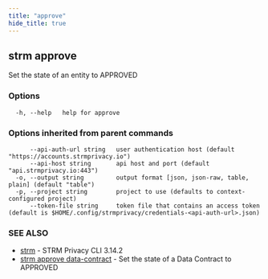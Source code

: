 ```yaml
---
title: "approve"
hide_title: true
---
```

## strm approve

Set the state of an entity to APPROVED

### Options

```
  -h, --help   help for approve
```

### Options inherited from parent commands

```
      --api-auth-url string   user authentication host (default "https://accounts.strmprivacy.io")
      --api-host string       api host and port (default "api.strmprivacy.io:443")
  -o, --output string         output format [json, json-raw, table, plain] (default "table")
  -p, --project string        project to use (defaults to context-configured project)
      --token-file string     token file that contains an access token (default is $HOME/.config/strmprivacy/credentials-<api-auth-url>.json)
```

### SEE ALSO

* [strm](docs/04-reference/01-cli-reference/strm/index.md)	 - STRM Privacy CLI 3.14.2
* [strm approve data-contract](docs/04-reference/01-cli-reference/strm/approve/data-contract.md)	 - Set the state of a Data Contract to APPROVED

